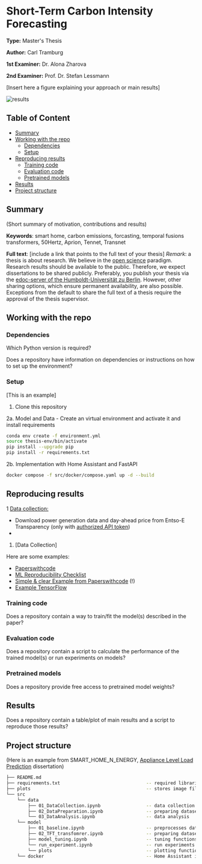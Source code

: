 # Short-Term Carbon Intensity Forecasting

**Type:** Master's Thesis 

**Author:** Carl Tramburg




**1st Examiner:** Dr. Alona Zharova

**2nd Examiner:** Prof. Dr. Stefan Lessmann 



[Insert here a figure explaining your approach or main results]

![results](/result.png)

## Table of Content

- [Summary](#summary)
- [Working with the repo](#Working-with-the-repo)
    - [Dependencies](#Dependencies)
    - [Setup](#Setup)
- [Reproducing results](#Reproducing-results)
    - [Training code](#Training-code)
    - [Evaluation code](#Evaluation-code)
    - [Pretrained models](#Pretrained-models)
- [Results](#Results)
- [Project structure](-Project-structure)

## Summary

(Short summary of motivation, contributions and results)

**Keywords**: smart home, carbon emissions, forcasting, temporal fusions transformers, 50Hertz, Aprion, Tennet, Transnet 

**Full text**: [include a link that points to the full text of your thesis]
*Remark*: a thesis is about research. We believe in the [open science](https://en.wikipedia.org/wiki/Open_science) paradigm. Research results should be available to the public. Therefore, we expect dissertations to be shared publicly. Preferably, you publish your thesis via the [edoc-server of the Humboldt-Universität zu Berlin](https://edoc-info.hu-berlin.de/de/publizieren/andere). However, other sharing options, which ensure permanent availability, are also possible. <br> Exceptions from the default to share the full text of a thesis require the approval of the thesis supervisor.  

## Working with the repo

### Dependencies

Which Python version is required? 

Does a repository have information on dependencies or instructions on how to set up the environment?

### Setup

[This is an example]

1. Clone this repository

2a. Model and Data - Create an virtual environment and activate it and install requirements
```bash
conda env create -f environment.yml
source thesis-env/bin/activate
pip install --upgrade pip
pip install -r requirements.txt
```

2b. Implementation with Home Assistant and FastAPI

```bash
docker compose -f src/docker/compose.yaml up -d --build
```

## Reproducing results

1 [Data collection:](01_DataCollection.ipynb)
 -  Download power generation data and day-ahead price from Entso-E Transparency (only with [authorized API token](https://transparency.entsoe.eu/content/static_content/Static%20content/web%20api/Guide.html#_authentication_and_authorisation))
 - 

1. [Data Collection]

Here are some examples:
- [Paperswithcode](https://github.com/paperswithcode/releasing-research-code)
- [ML Reproducibility Checklist](https://ai.facebook.com/blog/how-the-ai-community-can-get-serious-about-reproducibility/)
- [Simple & clear Example from Paperswithcode](https://github.com/paperswithcode/releasing-research-code/blob/master/templates/README.md) (!)
- [Example TensorFlow](https://github.com/NVlabs/selfsupervised-denoising)

### Training code

Does a repository contain a way to train/fit the model(s) described in the paper?

### Evaluation code

Does a repository contain a script to calculate the performance of the trained model(s) or run experiments on models?

### Pretrained models

Does a repository provide free access to pretrained model weights?

## Results

Does a repository contain a table/plot of main results and a script to reproduce those results?

## Project structure

(Here is an example from SMART_HOME_N_ENERGY, [Appliance Level Load Prediction](https://github.com/Humboldt-WI/dissertations/tree/main/SMART_HOME_N_ENERGY/Appliance%20Level%20Load%20Prediction) dissertation)

```bash
├── README.md
├── requirements.txt                                -- required libraries                                            -- stores csv file 
├── plots                                           -- stores image files
└── src
    └── data
        ├── 01_DataCollection.ipynb                 -- data collection
        ├── 02_DataPreparation.ipynb                -- preparing dataset 
        └── 03_DataAnalysis.ipynb                   -- data analysis
    └── model
        ├── 01_baseline.ipynb                       -- preprocesses data
        ├── 02_TFT_transfomrer.ipynb                -- preparing datasets
        ├── model_tuning.ipynb                      -- tuning functions
        └── run_experiment.ipynb                    -- run experiments 
        └── plots                                   -- plotting functions          
    └── docker                                      -- Home Assistant implementation in Docker       
```
